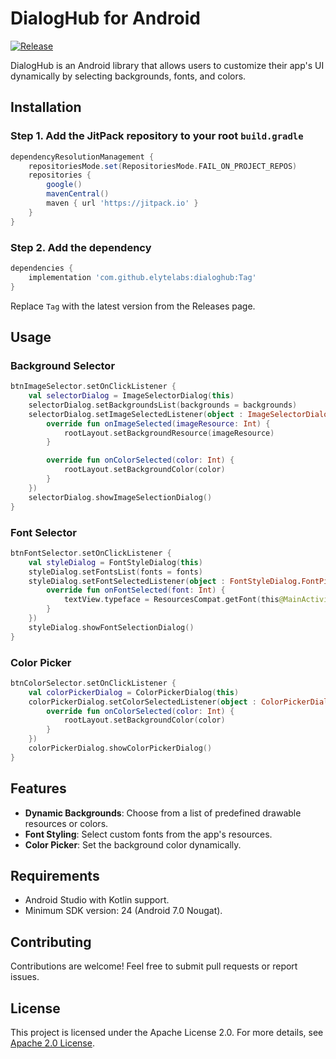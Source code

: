 # DialogHub for Android

[![Release](https://jitpack.io/v/elytelabs/dialoghub.svg)](https://jitpack.io/#elytelabs/dialoghub)

DialogHub is an Android library that allows users to customize their app's UI dynamically by selecting backgrounds, fonts, and colors\.

## Installation

### Step 1. Add the JitPack repository to your root `build.gradle`

```gradle
dependencyResolutionManagement {
    repositoriesMode.set(RepositoriesMode.FAIL_ON_PROJECT_REPOS)
    repositories {
        google()
        mavenCentral()
        maven { url 'https://jitpack.io' }
    }
}
```

### Step 2. Add the dependency

```gradle
dependencies {
    implementation 'com.github.elytelabs:dialoghub:Tag'
}
```

Replace `Tag` with the latest version from the Releases page.

## Usage

### Background Selector

```kotlin
btnImageSelector.setOnClickListener {
    val selectorDialog = ImageSelectorDialog(this)
    selectorDialog.setBackgroundsList(backgrounds = backgrounds)
    selectorDialog.setImageSelectedListener(object : ImageSelectorDialog.ImagePickerListener {
        override fun onImageSelected(imageResource: Int) {
            rootLayout.setBackgroundResource(imageResource)
        }

        override fun onColorSelected(color: Int) {
            rootLayout.setBackgroundColor(color)
        }
    })
    selectorDialog.showImageSelectionDialog()
}
```

### Font Selector

```kotlin
btnFontSelector.setOnClickListener {
    val styleDialog = FontStyleDialog(this)
    styleDialog.setFontsList(fonts = fonts)
    styleDialog.setFontSelectedListener(object : FontStyleDialog.FontPickerListener {
        override fun onFontSelected(font: Int) {
            textView.typeface = ResourcesCompat.getFont(this@MainActivity, font)
        }
    })
    styleDialog.showFontSelectionDialog()
}
```

### Color Picker

```kotlin
btnColorSelector.setOnClickListener {
    val colorPickerDialog = ColorPickerDialog(this)
    colorPickerDialog.setColorSelectedListener(object : ColorPickerDialog.ColorPickerListener {
        override fun onColorSelected(color: Int) {
            rootLayout.setBackgroundColor(color)
        }
    })
    colorPickerDialog.showColorPickerDialog()
}
```

## Features

- **Dynamic Backgrounds**: Choose from a list of predefined drawable resources or colors.
- **Font Styling**: Select custom fonts from the app's resources.
- **Color Picker**: Set the background color dynamically.

## Requirements

- Android Studio with Kotlin support.
- Minimum SDK version: 24 (Android 7.0 Nougat).

## Contributing

Contributions are welcome! Feel free to submit pull requests or report issues.

## License

This project is licensed under the Apache License 2.0. For more details, see [Apache 2.0 License](https://www.apache.org/licenses/LICENSE-2.0).
